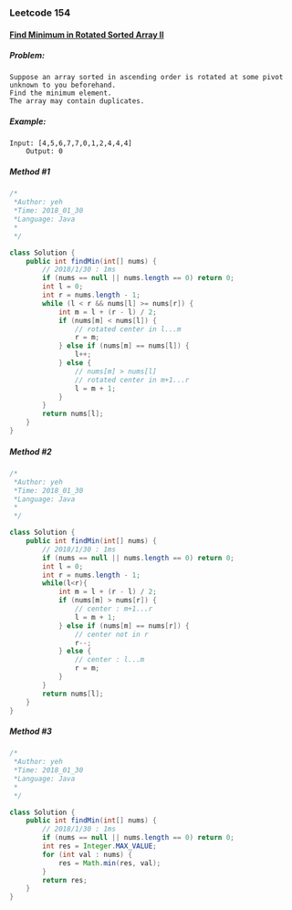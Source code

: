 

### Leetcode 154
#### [Find Minimum in Rotated Sorted Array II](https://leetcode.com/problems/find-minimum-in-rotated-sorted-array-ii)

  

##### ***Problem:***

    Suppose an array sorted in ascending order is rotated at some pivot unknown to you beforehand.
    Find the minimum element.
    The array may contain duplicates.
    
##### ***Example:***

    Input: [4,5,6,7,7,0,1,2,4,4,4]
        Output: 0


##### *Method #1*
``` java
/*
 *Author: yeh
 *Time: 2018_01_30
 *Language: Java
 *
 */

class Solution {
    public int findMin(int[] nums) {
        // 2018/1/30 : 1ms
        if (nums == null || nums.length == 0) return 0;
        int l = 0;
        int r = nums.length - 1;
        while (l < r && nums[l] >= nums[r]) {
            int m = l + (r - l) / 2;
            if (nums[m] < nums[l]) {
                // rotated center in l...m
                r = m;
            } else if (nums[m] == nums[l]) {
                l++;
            } else {
                // nums[m] > nums[l]
                // rotated center in m+1...r
                l = m + 1;
            }
        }
        return nums[l];
    }
}

```

##### *Method #2*
``` java
/*
 *Author: yeh
 *Time: 2018_01_30
 *Language: Java
 *
 */

class Solution {
    public int findMin(int[] nums) {
        // 2018/1/30 : 1ms
        if (nums == null || nums.length == 0) return 0;
        int l = 0;
        int r = nums.length - 1;
        while(l<r){
            int m = l + (r - l) / 2;
            if (nums[m] > nums[r]) {
                // center : m+1...r
                l = m + 1;
            } else if (nums[m] == nums[r]) {
                // center not in r
                r--;
            } else {
                // center : l...m
                r = m;
            }
        }
        return nums[l];
    }
}

```


##### *Method #3*
``` java
/*
 *Author: yeh
 *Time: 2018_01_30
 *Language: Java
 *
 */

class Solution {
    public int findMin(int[] nums) {
        // 2018/1/30 : 1ms
        if (nums == null || nums.length == 0) return 0;
        int res = Integer.MAX_VALUE;
        for (int val : nums) {
            res = Math.min(res, val);
        }
        return res;
    }
}

```